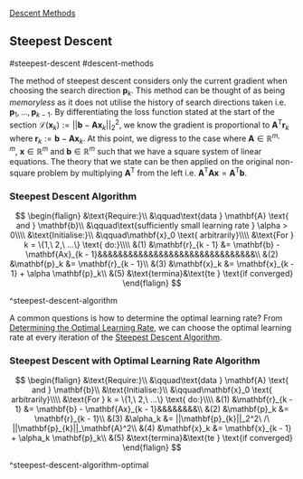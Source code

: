 [Descent Methods](descent-methods.md)

## Steepest Descent

#steepest-descent #descent-methods

The method of steepest descent considers only the current gradient when choosing the search direction $\mathbf{p}_k$. This method can be thought of as being *memoryless* as it does not utilise the history of search directions taken i.e. $\mathbf{p}_1,...,\mathbf{p}_{k-1}$. By differentiating the loss function stated at the start of the section $\mathcal{L}(\mathbf{x}_{k}):=||\mathbf{b} - \mathbf{A}\mathbf{x}_{k}||_2^2$, we know the gradient is proportional to $\mathbf{A}^\text{T}\mathbf{r}_{k}$ where $\mathbf{r}_k := \mathbf{b} - \mathbf{A}\mathbf{x}_k$. At this point, we digress to the case where $\mathbf{A}\in\mathbb{R}^{m,m},\ \mathbf{x}\in\mathbb{R}^m$ and $\mathbf{b}\in\mathbb{R}^m$ such that we have a square system of linear equations. The theory that we state can be then applied on the original non-square problem by multiplying $\mathbf{A}^\text{T}$ from the left i.e. $\mathbf{A}^\text{T}\mathbf{A}\mathbf{x} = \mathbf{A}^\text{T}\mathbf{b}$.


### Steepest Descent Algorithm

$$
\begin{flalign}
	&\text{Require:}\\
	&\qquad\text{data } \mathbf{A} \text{ and } \mathbf{b}\\
	&\qquad\text{sufficiently small learning rate } \alpha > 0\\\\
	&\text{Initialise:}\\
	&\qquad\mathbf{x}_0 \text{ arbitrarily}\\\\
	&\text{For } k = \{1,\ 2,\ ...\} \text{ do:}\\\\
	&(1) &\mathbf{r}_{k - 1} &= \mathbf{b} - \mathbf{Ax}_{k - 1}&&&&&&&&&&&&&&&&&&&&&&&&&&&&&&&\\
	&(2) &\mathbf{p}_k &= \mathbf{r}_{k - 1}\\
	&(3) &\mathbf{x}_k &= \mathbf{x}_{k - 1} + \alpha \mathbf{p}_k\\
	&(5) &\text{termina}&\text{te } \text{if converged}
\end{flalign}
$$

^steepest-descent-algorithm

A common questions is how to determine the optimal learning rate?  From [Determining the Optimal Learning Rate](determining-the-optimal-learning-rate.md), we can choose the optimal learning rate at every iteration of the [Steepest Descent Algorithm](#^steepest-descent-algorithm). 


### Steepest Descent with Optimal Learning Rate Algorithm

$$
\begin{flalign}
	&\text{Require:}\\
	&\qquad\text{data } \mathbf{A} \text{ and } \mathbf{b}\\
	&\text{Initialise:}\\
	&\qquad\mathbf{x}_0 \text{ arbitrarily}\\\\
	&\text{For } k = \{1,\ 2,\ ...\} \text{ do:}\\\\
	&(1) &\mathbf{r}_{k - 1} &= \mathbf{b} - \mathbf{Ax}_{k - 1}&&&&&&&&\\
	&(2) &\mathbf{p}_k &= \mathbf{r}_{k - 1}\\
	&(3) &\alpha_k &= ||\mathbf{p}_{k}||_2^2\ /\ ||\mathbf{p}_{k}||_\mathbf{A}^2\\
	&(4) &\mathbf{x}_k &= \mathbf{x}_{k - 1} + \alpha_k \mathbf{p}_k\\
	&(5) &\text{termina}&\text{te } \text{if converged}
\end{flalign}
$$

^steepest-descent-algorithm-optimal


